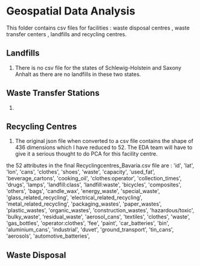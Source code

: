 # Geospatial Data Analysis 

This folder contains csv files for facilities : waste disposal centres , waste transfer centers , landfills and recycling centres. 

## Landfills 

1. There is no csv file for the states of Schlewig-Holstein and Saxony Anhalt as there are no landfills in these two states. 

## Waste Transfer Stations 

1. 

## Recycling Centres

1. The original json file when converted to a csv file contains the shape of 436 dimensions which I have reduced to 52. The EDA team will have to give it a serious thought to do PCA for this facility centre. 

the 52 attributes in the final Recyclingcentres_Bavaria.csv file are :
'id',
'lat',
'lon',
'cans',
'clothes',
'shoes',
'waste',
'capacity',
'used_fat',
'beverage_cartons',
'cooking_oil',
'clothes:operator',
'collection_times',
'drugs',
'lamps',
'landfill:class',
'landfill:waste',
'bicycles',
'composites',
'others',
'bags',
'candle_wax',
'energy_waste',
'special_waste',
'glass_related_recycling',
'electrical_related_recycling',
'metal_related_recycling',
'packaging_wastes',
'paper_wastes',
'plastic_wastes',
'organic_wastes',
'construction_wastes',
'hazardous/toxic', 'bulky_waste',
'residual_waste',
'aerosol_cans',
'textiles',
'clothes',
'waste',
'gas_bottles',
'operator:clothes',
'fee',
'paint',
'car_batteries',
'bin',
'aluminium_cans',
'industrial',
'duvet',
'ground_transport',
'tin_cans',
'aerosols',
'automotive_batteries',

## Waste Disposal 


